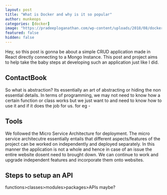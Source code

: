 ```yaml
---
layout: post
title: "What is Docker and why is it so popular"
author: munkeops
categories: [docker]
image: "https://pradeeploganathan.com/wp-content/uploads/2018/08/docker-cover.png"
featured: false
hidden: false
---
```




Hey, so this post is gonna be about a simple CRUD application made in React directly connecting to a Mongo Instance. This post and project aims to help take the baby steps at developing such an application just like I did.

## ContactBook

So what is abstraction? Its essentially an art of abstracting or hiding the non essential details. In terms of programming, we may not need to know how a certain function or class works but we just want to and need to know how to use it and if it does the job for us. for eg -

## Tools

We followed the Micro Service Architecture for deployment. The micro service architecutre essentially entails that different aspects/features of the project can be worked on independently and deployed separately. In this manner the application is not a whole and hence in case of an issue the entire website dosent need to brought down. We can continue to work and upgrade independent features and incorporate them onto websites.

## Steps to setup an API

functions>classes>modules>packages>APIs maybe?
